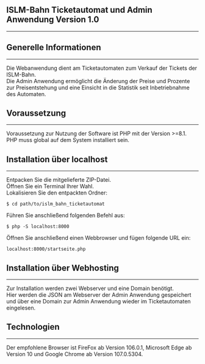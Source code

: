 ## ISLM-Bahn Ticketautomat und Admin Anwendung Version 1.0
***

## Generelle Informationen
***
Die Webanwendung dient am Ticketautomaten zum Verkauf der Tickets der ISLM-Bahn.<br>
Die Admin Anwendung ermöglicht die Änderung der Preise und Prozente zur Preisentstehung und eine Einsicht
in die Statistik seit Inbetriebnahme des Automaten.

## Voraussetzung
***
Voraussetzung zur Nutzung der Software ist PHP mit der Version >=8.1.<br>
PHP muss global auf dem System installiert sein.

## Installation über localhost
***
Entpacken Sie die mitgelieferte ZIP-Datei.<br>
Öffnen Sie ein Terminal Ihrer Wahl.<br>
Lokalisieren Sie den entpackten Ordner:
```
$ cd path/to/islm_bahn_ticketautomat
```
Führen Sie anschließend folgenden Befehl aus:
```
$ php -S localhost:8000
```
Öffnen Sie anschließend einen Webbrowser und fügen folgende URL ein:
```
localhost:8000/startseite.php
```

## Installation über Webhosting
***
Zur Installation werden zwei Webserver und eine Domain benötigt.<br>
Hier werden die JSON am Webserver der Admin Anwendung gespeichert und über eine Domain zur Admin Anwendung
wieder im Ticketautomaten eingelesen.

## Technologien
***
Der empfohlene Browser ist FireFox ab Version 106.0.1,
Microsoft Edge ab Version 10 und Google Chrome ab Version 107.0.5304.